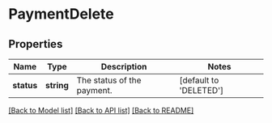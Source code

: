# PaymentDelete

## Properties
Name | Type | Description | Notes
------------ | ------------- | ------------- | -------------
**status** | **string** | The status of the payment. | [default to 'DELETED']

[[Back to Model list]](../README.md#documentation-for-models) [[Back to API list]](../README.md#documentation-for-api-endpoints) [[Back to README]](../README.md)



